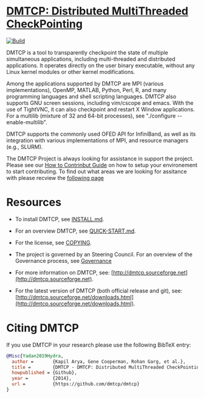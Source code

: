 # [DMTCP: Distributed MultiThreaded CheckPointing](http://dmtcp.sourceforge.net/) 
[![Build](https://github.com/dmtcp/dmtcp/actions/workflows/make-check.yml/badge.svg)](https://github.com/dmtcp/dmtcp/actions/workflows/make-check.yml)

DMTCP is a tool to transparently checkpoint the state of multiple simultaneous applications, including multi-threaded and distributed applications. It operates directly on the user binary executable, without any Linux kernel modules or other kernel modifications.

Among the applications supported by DMTCP are MPI (various implementations), OpenMP, MATLAB, Python, Perl, R, and many programming languages and shell scripting languages. DMTCP also supports GNU screen sessions, including vim/cscope and emacs. With the use of TightVNC, it can also checkpoint and restart X Window applications.  For a multilib (mixture of 32 and 64-bit processes), see "./configure --enable-multilib".

DMTCP supports the commonly used OFED API for InfiniBand, as well as its integration with various implementations of MPI, and resource managers (e.g., SLURM).

The DMTCP Project is always looking for assistance in support the project.  Please see our [How to Contrinbut Guide](./governance/contributing.md) on how to setup your environement to start contributing.  To find out what areas we are looking for assitance with please recview the [following page](./governanre/contributing_areas.md) 

# Resources

* To install DMTCP, see [INSTALL.md](INSTALL.md).

* For an overview DMTCP, see [QUICK-START.md](QUICK-START.md).

* For the license, see [COPYING](COPYING).

* The project is governed by an Steering Council.  For an overview of the Governance process, see [Governance](./governance/governance.md)

* For more information on DMTCP, see: [http://dmtcp.sourceforge.net](http://dmtcp.sourceforge.net).

* For the latest version of DMTCP (both official release and git), see:
[http://dmtcp.sourceforge.net/downloads.html](http://dmtcp.sourceforge.net/downloads.html).

# Citing DMTCP
If you use DMTCP in your research please use the following BibTeX entry:
```BibTex
@Misc{Yadan2019Hydra,
  author =       {Kapil Arya, Gene Cooperman, Rohan Garg, et al.},
  title =        {DMTCP - DMTCP: Distributed MultiThreaded CheckPointing},
  howpublished = {Github},
  year =         {2014},
  url =          {https://github.com/dmtcp/dmtcp}
}
```

